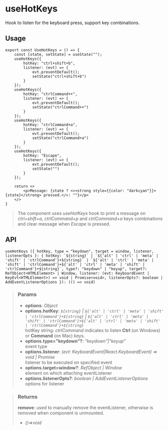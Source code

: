 # useHotKeys
Hook to listen for the keyboard press, support key combinations.

## Usage

```tsx
export const UseHotKeys = () => {
	const [state, setState] = useState("");
	useHotKeys({
		hotKey: "ctrl+shift+b",
		listener: (evt) => {
			evt.preventDefault();
			setState("ctrl+shift+b")
		}
	});
	useHotKeys({
		hotKey: "ctrlCommand++",
		listener: (evt) => {
			evt.preventDefault();
			setState("ctrlCommand++")
		}
	});
	useHotKeys({
		hotKey: "ctrlCommand+a",
		listener: (evt) => {
			evt.preventDefault();
			setState("ctrlCommand+a")
		}
	});
	useHotKeys({
		hotKey: "Escape",
		listener: (evt) => {
			evt.preventDefault();
			setState("")
		}
	});

	return <>
		<p>Message: {state ? <><strong style={{color: "darkcyan"}}>{state}</strong> pressed.</>: ""}</p>
	</>
}
```

> The component uses _useHotKeys_ hook to print a message on _ctrl+shift+a_, _ctrlCommand+p_ and _ctrlCommand+a_ keys combinations and clear message when _Escape_ is pressed.


## API

```tsx
useHotKeys ({ hotKey, type = "keydown", target = window, listener, listenerOpts }: { hotKey: `${string}` | `${'alt' | 'ctrl' | 'meta' | 'shift' | 'ctrlCommand'}+${string}` | `${'alt' | 'ctrl' | 'meta' | 'shift' | 'ctrlCommand'}+${'alt' | 'ctrl' | 'meta' | 'shift' | 'ctrlCommand'}+${string}`, type?: "keydown" | "keyup", target?: RefObject<HTMLElement> | Window, listener: (evt: KeyboardEvent | KeyEvt<HTMLElement>) => void | Promise<void>, listenerOpts?: boolean | AddEventListenerOptions }): (() => void) 
```

> ### Params
>
> - __options__: _Object_
> - __options.hotKey__: _`${string}` | `${'alt' | 'ctrl' | 'meta' | 'shift' | 'ctrlCommand'}+${string}` | `${'alt' | 'ctrl' | 'meta' | 'shift' | 'ctrlCommand'}+${'alt' | 'ctrl' | 'meta' | 'shift' | 'ctrlCommand'}+${string}`_  
hotKey string: _ctrlCommand_ indicates to listen __Ctrl__ (on Windows) or __Command__ (on Mac) keys.
> - __options.type="keydown"?__: _"keydown"|"keyup"_  
event type
> - __options.listener__: _(evt: KeyboardEvent|React.KeyboardEvent<HTMLElement>) => void | Promise<void>_  
listener to be executed on specified event
> - __options.target=window?__: _RefObject<HTMLElement> | Window_  
element on which attaching eventListener
> - __options.listenerOpts?__: _boolean | AddEventListenerOptions_  
options for listener
>

> ### Returns
>
> __remove__: used to manually remove the eventListener, otherwise is removed when component is unmounted.
> - _()=>void_  
>